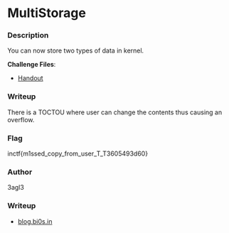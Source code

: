 # MultiStorage

### Description

You can now store two types of data in kernel.

**Challenge Files**:

+ [Handout](./Handout/Handout.zip)

### Writeup

There is a TOCTOU where user can change the contents thus causing an overflow.

### Flag

inctf{m1ssed_copy_from_user_T_T3605493d60}

### Author

3agl3

### Writeup

+ [blog.bi0s.in](https://blog.bi0s.in/2021/08/18/Pwn/InCTFi21-MultiStorage/)
